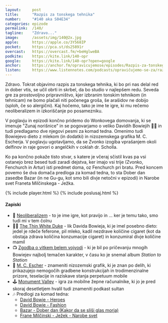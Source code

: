 ```yaml
---
layout: 	post
title:  	"Razpis za tonskega tehnika"
number: 	"#140 aka S04E34"
categories:	epizode
permalink:	/140/
tagline: 	"Zdravo..."
image:		/assets/img/140@2x.jpg
apple:		https://apple.co/3Y568IP
pocket:		https://pca.st/ds25891r
overcast:	https://overcast.fm/+beHglweBA
podkite:	https://kite.link/140-opr
google:		https://kite.link/140-opr?open=google
anchor:		https://anchor.fm/opravicujemose/episodes/Razpis-za-tonskega-tehnika-e1u673p
listen:		https://www.listennotes.com/podcasts/opravičujemo-se-za/razpis-za-tonskega-tehnika-aAzCHxGyJcV/embed/
---
```


Zdravo. Tokrat objavimo razpis za tonskega tehnika, ki bo pri nas delal red in dober vtis, se učil obrti in skrbel, da bo studio v najlepšem redu. Seveda gre za prostovoljno pripravništvo, kjer izbranim tonskim tehnikom (in tehnicam) ne bomo plačali niti počenega groša, še arašidov ne dobijo (sploh, če so alergični). Kaj hočemo, tako je ime te igre, ki mu rečemo neoliberalizem in izkoriščanje po posamezniku.

V poglavju in epizodi končno pridemo do Wonkovega domovanja, ki se imenuje "Zunaj norišnice" in se pogovarjamo o veliko Davidih Bowiejih 👨‍🎤 in tudi predlagamo dve njegovi pesmi za komad tedna. Omenimo tudi Bowiejevo dieto z mlekom (in dodatki) in nizozemskega grafika M. C. Escherja. V poglavju ugotavljamo, da se Zvonko izogiba vprašanjem okoli delfinov in raje govori o angelčkih v coklah dr. Scholla. 

Ko pa končno pokaže tisto stvar, s katere je včeraj sčistil kvas pa vsi ostanejo brez besed tudi zaradi dejstva, ker imajo vsi trije (Zvonko, Fenchurch in Artur) isti predmet doma, oz Fenchurch pri bratu. Pred koncem povemo še dva domača predloga za komad tedna, to sta Dober dan zasedbe Bazar (in ne Gu-gu, kot smo bili divje netočni v epizodi) in Narobe svet Franeta Milčinskega - Ježka. 

{% include player.html %}
{% include poslusaj.html %}

<!--break-->

#### Zapiski

- 🤣 [Neoliberalizem](https://en.wikipedia.org/wiki/Neoliberalism) - to je ime igre, kot pravijo in ... ker je temu tako, smo tudi mi v tem čolnu
- 🤴🏻 [The Thin White Duke](https://en.wikipedia.org/wiki/The_Thin_White_Duke) - lik Davida Bowieja, ki je imel posebno dieto: jedel je rdeče feferone, pil mleko, kadil nezdrave količine cigaret (kot da obstaja zdrava količina konzumacije cigaret) in konzumiral divje količine mamil
- 📺 [Zgodba o vitkem belem vojvodi](https://www.youtube.com/watch?v=ofeSZJJ_fxQ) - ki je bil po pričevanju mnogih Bowiejev najbolj temačen karakter, v času ko je snemal album _Station to Station_ 
- 🏢 [M. C. Escher](https://en.wikipedia.org/wiki/M._C._Escher) - znameniti nizozemski grafik, ki je znan po delih, ki prikazujejo nemogočih gradbene konstrukcijah in trodimenzinalne prizore, teselacije in raziskave stanja perpetuum mobile
- 🕹️ [Monument Valley](https://en.wikipedia.org/wiki/Monument_Valley_(video_game)) - igra za mobilne žepne računalnike, ki jo je pred skoraj desetletjem hvalil tudi znameniti podkast sultan
- 🎶 Predlogi za komad tedna:
	- [David Bowie - Heroes](https://www.youtube.com/watch?v=YLp2cW7ICCU)
	- [David Bowie - Fashion](https://www.youtube.com/watch?v=YWCAqD_jHq0)
	- [Bazar - Dober dan (Kakor da se sliši glas morja)](https://www.youtube.com/watch?v=jSwajzrMrtE)
	- [Frane Milčinski - Ježek - Narobe svet](https://www.youtube.com/watch?v=IpDsJgp73R8)
<!-- - 🗳️ Glasuj za svojega kandidata za komad tedna -->